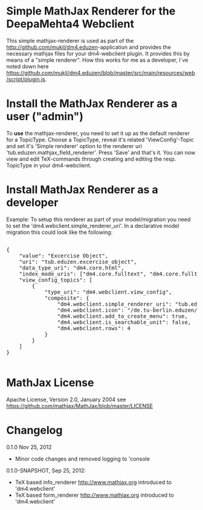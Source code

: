 # Simple MathJax Renderer for the DeepaMehta4 Webclient

This simple mathjax-renderer is used as part of the <http://github.com/mukil/dm4.eduzen>-application and provides the necessary mathjax files for your dm4-webclient plugin. It provides this by means of a "simple renderer". How this works for me as a developer, I`ve noted down here <https://github.com/mukil/dm4.eduzen/blob/master/src/main/resources/web/script/plugin.js>.

# Install the MathJax Renderer as a user ("admin")

To **use** the mathjax-renderer, you need to set it up as the default renderer for a TopicType. Choose a TopicType, reveal it's related 'ViewConfig'-Topic and set it's 'Simple renderer' option to the renderer uri 'tub.eduzen.mathjax_field_renderer'. Press 'Save' and that's it. You can now view and edit TeX-commands through creating and editing the resp. TopicType in your dm4-webclient.


# Install MathJax Renderer as a developer 

Example: To setup this renderer as part of your model/migration you need to set the 'dm4.webclient.simple_renderer_uri'. In a declarative model migration this could look like the following:

<pre>

{
    "value": "Excercise Object",
    "uri": "tub.eduzen.excercise_object",
    "data_type_uri": "dm4.core.html",
    "index_mode_uris": ["dm4.core.fulltext", "dm4.core.fulltext_key"],
    "view_config_topics": [
        {
            "type_uri": "dm4.webclient.view_config",
            "composite": {
                "dm4.webclient.simple_renderer_uri": "tub.eduzen.mathjax_field_renderer",
                "dm4.webclient.icon": "/de.tu-berlin.eduzen/images/ball-yellow.png",
                "dm4.webclient.add_to_create_menu": true,
                "dm4.webclient.is_searchable_unit": false,
                "dm4.webclient.rows": 4
            }
        }
    ]
}

</pre>

# MathJax License

Apache License, Version 2.0, January 2004
see <https://github.com/mathjax/MathJax/blob/master/LICENSE>

# Changelog

0.1.0 Nov 25, 2012

- Minor code changes and removed logging to 'console

0.1.0-SNAPSHOT, Sep 25, 2012:

- TeX based info_renderer <http://www.mathjax.org> introduced to  'dm4.webclient'
- TeX based form_renderer <http://www.mathjax.org> introduced to  'dm4.webclient'


